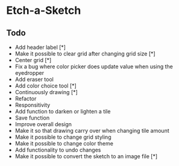 # Etch-a-Sketch

## Todo

- Add header label [*]
- Make it possible to clear grid after changing grid size [*]
- Center grid [*]
- Fix a bug where color picker does update value when using the eyedropper
- Add eraser tool
- Add color choice tool [*]
- Continuously drawing [*]
- Refactor
- Responsitivity
- Add function to darken or lighten a tile
- Save function
- Improve overall design
- Make it so that drawing carry over when changing tile amount
- Make it possible to change grid styling
- Make it possible to change color theme
- Add functionality to undo changes
- Make it possible to convert the sketch to an image file [*]